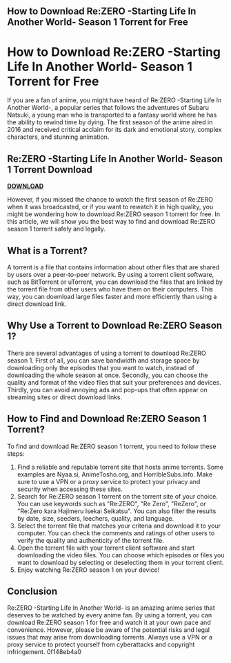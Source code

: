 ## How to Download Re:ZERO -Starting Life In Another World- Season 1 Torrent for Free

  
# How to Download Re:ZERO -Starting Life In Another World- Season 1 Torrent for Free
 
If you are a fan of anime, you might have heard of Re:ZERO -Starting Life In Another World-, a popular series that follows the adventures of Subaru Natsuki, a young man who is transported to a fantasy world where he has the ability to rewind time by dying. The first season of the anime aired in 2016 and received critical acclaim for its dark and emotional story, complex characters, and stunning animation.
 
## Re:ZERO -Starting Life In Another World- Season 1 Torrent Download


[**DOWNLOAD**](https://www.google.com/url?q=https%3A%2F%2Furlca.com%2F2tKIC0&sa=D&sntz=1&usg=AOvVaw1sgN34sv7wIibj437r_U0T)

 
However, if you missed the chance to watch the first season of Re:ZERO when it was broadcasted, or if you want to rewatch it in high quality, you might be wondering how to download Re:ZERO season 1 torrent for free. In this article, we will show you the best way to find and download Re:ZERO season 1 torrent safely and legally.
 
## What is a Torrent?
 
A torrent is a file that contains information about other files that are shared by users over a peer-to-peer network. By using a torrent client software, such as BitTorrent or uTorrent, you can download the files that are linked by the torrent file from other users who have them on their computers. This way, you can download large files faster and more efficiently than using a direct download link.
 
## Why Use a Torrent to Download Re:ZERO Season 1?
 
There are several advantages of using a torrent to download Re:ZERO season 1. First of all, you can save bandwidth and storage space by downloading only the episodes that you want to watch, instead of downloading the whole season at once. Secondly, you can choose the quality and format of the video files that suit your preferences and devices. Thirdly, you can avoid annoying ads and pop-ups that often appear on streaming sites or direct download links.
 
## How to Find and Download Re:ZERO Season 1 Torrent?
 
To find and download Re:ZERO season 1 torrent, you need to follow these steps:
 
1. Find a reliable and reputable torrent site that hosts anime torrents. Some examples are Nyaa.si, AnimeTosho.org, and HorribleSubs.info. Make sure to use a VPN or a proxy service to protect your privacy and security when accessing these sites.
2. Search for Re:ZERO season 1 torrent on the torrent site of your choice. You can use keywords such as "Re:ZERO", "Re Zero", "ReZero", or "Re:Zero kara Hajimeru Isekai Seikatsu". You can also filter the results by date, size, seeders, leechers, quality, and language.
3. Select the torrent file that matches your criteria and download it to your computer. You can check the comments and ratings of other users to verify the quality and authenticity of the torrent file.
4. Open the torrent file with your torrent client software and start downloading the video files. You can choose which episodes or files you want to download by selecting or deselecting them in your torrent client.
5. Enjoy watching Re:ZERO season 1 on your device!

## Conclusion
 
Re:ZERO -Starting Life In Another World- is an amazing anime series that deserves to be watched by every anime fan. By using a torrent, you can download Re:ZERO season 1 for free and watch it at your own pace and convenience. However, please be aware of the potential risks and legal issues that may arise from downloading torrents. Always use a VPN or a proxy service to protect yourself from cyberattacks and copyright infringement.
 0f148eb4a0
